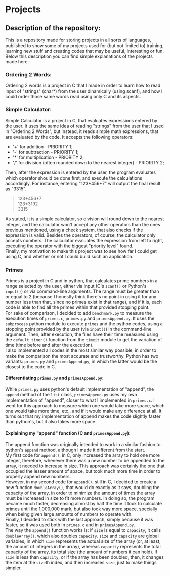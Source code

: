 # Projects

## Description of the repository:
This is a repository made for storing projects in all sorts of languages, published to show some of my projects used for (but not limited to) training, learning new stuff and creating codes that may be useful, interesting or fun.\
Below this description you can find simple explanations of the projects made here.

### Ordering 2 Words:
Ordering 2 words is a project in C that I made in order to learn how to read input of "strings" (char*) from the user dinamically (using scanf), and how I could order those same words read using only C and its aspects.

### Simple Calculator:
Simple Calculator is a project in C, that evaluates expressions entered by the user. It uses the same idea of reading "strings" from the user that I used in "Ordering 2 Words", but instead, it reads simple math expressions, that are evaluated by the code. It accepts the following operators:

* '+' for addition - PRIORITY 1;
* '-' for subtraction - PRIORITY 1;
* '*' for multiplication - PRIORITY 2;
* '/' for division (often rounded down to the nearest integer) - PRIORITY 2;

Then, after the expression is entered by the user, the program evaluates which operator should be done first, and execute the calculations accordingly. For instance, entering "123+456*7" will output the final result as "3315".
> 123+456*7 \
> 123+3192 \
> 3315

As stated, it is a simple calculator, so division will round down to the nearest integer, and the calculator won't accept any other operators than the ones previous mentioned, using a check system, that also checks if the expression is valid. Besides the operators, of course, the calculator only accepts numbers. The calculator evaluates the expression from left to right, executing the operator with the biggest "priority level" found. \
Finally, my motivation to make this project was to see how far I could get using C, and whether or not I could build such an application.

### Primes
Primes is a project in C and in python, that calculates prime numbers in a range selected by the user, either via input (C's `scanf()` or Python's `input()`) or via command-line arguments. The range must be greater than or equal to 2 (because I honestly think there's no point in using it for any number less than that, since no primes exist in that range), and if it is, each code is able to find all the primes within that provided stopping point.\
For sake of comparison, I decided to add `benchmark.py` to measure the execution times of `primes.c`, `primes.py` and `primesAppend.py`. It uses the `subprocess` python module to execute `primes` and the python codes, using a stopping point provided by the user (via `input()`) in the command-line argument. Then, after execution, the files have their time measured using the `default_timer()` function from the `timeit` module to get the variation of time (time before and after the execution).\
I also implemented all codes in the most similar way possible, in order to make the comparison the most accurate and trustworthy. Python has two variants: `primes.py` and `primesAppend.py`, in which the latter would be the closest to the code in C.
#### Differentiating `primes.py` and `primesAppend.py`:
While `primes.py` uses python's default implementation of "append", the `append` method of the `list` class, `primesAppend.py` uses my own implementation of "append", closer to what I implemented in `primes.c`. I went for this approach to measure which one would take more space, which one would take more time, etc., and if it would make any difference at all. It turns out that my implementation of append makes the code slightly faster than python's, but it also takes more space.
#### Explaining my "append" function (C and `primesAppend.py`):
The append function was originally intended to work in a similar fashion to python's `append` method, although I made it different from the start.\
My first code for `append()`, in C, only increased the array to hold one more integer, therefore, whenever there was a new number to be appended to the array, it needed to increase in size. This approach was certainly the one that occupied the lesser amount of space, but took much more time in order to properly append new numbers.\
However, in my second code for `append()`, still in C, I decided to create a new function `doubleArray()`, that would do exactly as it says, doubling the capacity of the array, in order to minimize the amount of times the array must be increased in size to fit more numbers. In doing so, the program became much faster, decreasing almost by half the time it took to calculate primes until the 1,000,000 mark, but also took way more space, specially when being given large amounts of numbers to operate with.\
Finally, I decided to stick with the last approach, simply because it was faster, so it was used both in `primes.c` and in `primesAppend.py`.\
The way the `append()` function works is: if `size` is equal to `capacity`, it calls `doubleArray()`, which also doubles `capacity`. `size` and `capacity` are global variables, in which `size` represents the actual size of the array (or, at least, the amount of integers in the array), whereas `capacity` represents the total capacity of the array, its total size (the amount of numbers it can hold). If `size` is less than `capacity`, or if the array has been doubled, then, it changes the item at the `size`th index, and then increases `size`, just to make things simpler.
